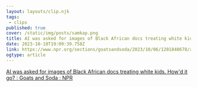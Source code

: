 ```yaml
---
layout: layouts/clip.njk 
tags:
 - clips 
published: true 
cover: /static/img/posts/samkap.png 
title: AI was asked for images of Black African docs treating white kids. How'd it go? via NPR
date: 2023-10-18T19:09:39.758Z 
link: https://www.npr.org/sections/goatsandsoda/2023/10/06/1201840678/ai-was-asked-to-create-images-of-black-african-docs-treating-white-kids-howd-it- 
ogtype: article 
---
```

[AI was asked for images of Black African docs treating white kids. How'd it go? : Goats and Soda : NPR](https://www.npr.org/sections/goatsandsoda/2023/10/06/1201840678/ai-was-asked-to-create-images-of-black-african-docs-treating-white-kids-howd-it-) 
